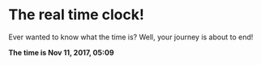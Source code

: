 # The real time clock!

Ever wanted to know what the time is? Well, your journey is about to end!

**The time is Nov 11, 2017, 05:09**